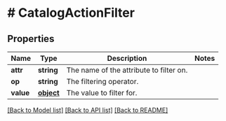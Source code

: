 # # CatalogActionFilter

## Properties

Name | Type | Description | Notes
------------ | ------------- | ------------- | -------------
**attr** | **string** | The name of the attribute to filter on. | 
**op** | **string** | The filtering operator. | 
**value** | [**object**](.md) | The value to filter for. | 

[[Back to Model list]](../../README.md#documentation-for-models) [[Back to API list]](../../README.md#documentation-for-api-endpoints) [[Back to README]](../../README.md)


